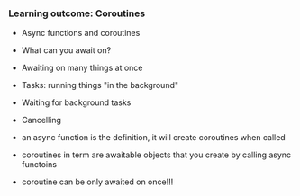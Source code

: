 ### Learning outcome: Coroutines 
- Async functions and coroutines
- What can you await on?
- Awaiting on many things at once
- Tasks: running things "in the background"
- Waiting for background tasks
- Cancelling


- an async function is the definition, it will create coroutines when called
- coroutines in term are awaitable objects that you create by calling async functoins 
- coroutine can be only awaited on once!!!